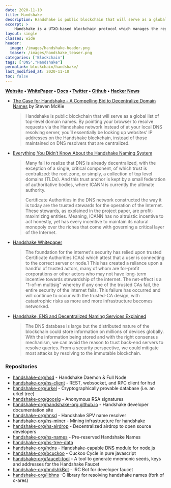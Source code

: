 ```yaml
---
date: 2020-11-10
title: Handshake
description: Handshake is public blockchain that will serve as a global list of top-level domain names.
excerpt: >
    Handshake is a UTXO-based blockchain protocol which manages the registration, renewal and transfer of DNS top-level domains (TLDs). Our naming protocol differs from its predecessors in that it has no concept of namespacing or subdomains at the consensus layer. Its purpose is not to replace DNS, but to replace the root zone file and the root servers.
layout: single
classes: wide
header:
  image: /images/handshake-header.png
  teaser: /images/handshake_teaser.png
categories: ['Blockchain']
tags: ['DNS',"Handshake"]
permalink: blockchain/handshake/
last_modified_at: 2020-11-10
toc: false
---
```


**[Website](https://handshake.org) • [WhitePaper](https://handshake.org/files/handshake.txt) • [Docs](https://handshake-org.github.io/) • [Twitter](https://twitter.com/hns) • [Github](https://github.com/handshake-org) • [Hacker News](https://news.ycombinator.com/item?id=17673922)**

* [The Case for Handshake - A Compelling Bid to Decentralize Domain Names](https://medium.com/amentum/the-case-for-handshake-9b0af0d989fe) by Steven McKie
  > Handshake is public blockchain that will serve as a global list of top-level domain names. By pointing your browser to resolve requests via the Handshake network instead of at your local DNS resolving server, you’ll essentially be looking up websites’ IP addresses on the Handshake blockchain, instead of those maintained on DNS resolvers that are centralized. 

* [Everything You Didn’t Know About the Handshake Naming System](https://hackernoon.com/everything-you-didnt-know-about-the-handshake-naming-system-how-this-blockchain-project-will-483464309f33)
  > Many fail to realize that DNS is already decentralized, with the exception of a single, critical component, of which trust is centralized: the root zone, or simply, a collection of top level domains (TLDs). And this trust anchor is kept by a small federation of authoritative bodies, where ICANN is currently the ultimate authority. 
  > 
  > Certificate Authorities in the DNS network constructed the way it is today are the trusted stewards for the operation of the Internet. These stewards, as explained in the project paper, are profit-maximizing entities. Meaning, ICANN has no altruistic incentive to act honestly, yet has every incentive to maintain its natural monopoly over the riches that come with governing a critical layer of the Internet. 

* [Handshake Whitepaper](https://namebase.io/handshake-whitepaper/)
  > The foundation for the internet's security has relied upon trusted Certificate Authorities (CAs) which attest that a user is connecting to the correct server or node.1 This has created a reliance upon a handful of trusted actors, many of whom are for-profit corporations or other actors who may not have long-term incentive towards stewardship of the internet. The net-effect is a "1-of-m multisig" whereby if any one of the trusted CAs fail, the entire security of the internet fails. This failure has occurred and will continue to occur with the trusted-CA design, with catastrophic risks as more and more infrastructure becomes networked.

* [Handshake, ENS and Decentralized Naming Services Explained](https://medium.com/tokendaily/handshake-ens-and-decentralized-naming-services-explained-2e69a1ca1313)
  > The DNS database is large but the distributed nature of the blockchain could store information on millions of devices globally. With the information being stored and with the right consensus mechanism, we can avoid the reason to trust back-end servers to resolve queries. From a security perspective, we could mitigate most attacks by resolving to the immutable blockchain.

### Repositories

* [handshake-org/hsd](https://github.com/handshake-org/hsd) - Handshake Daemon & Full Node
* [handshake-org/hs-client](https://github.com/handshake-org/hs-client) - REST, websocket, and RPC client for hsd
* [handshake-org/urkel](https://github.com/handshake-org/urkel) - Cryptographically provable database (i.e. an urkel tree)
* [handshake-org/goosig](https://github.com/handshake-org/goosig) - Anonymous RSA signatures
* [handshake-org/handshake-org.github.io](https://github.com/handshake-org/handshake-org.github.io) - Handshake developer documentation site
* [handshake-org/hnsd](https://github.com/handshake-org/hnsd) - Handshake SPV name resolver
* [handshake-org/hs-miner](https://github.com/handshake-org/hs-miner) - Mining infrastructure for handshake
* [handshake-org/hs-airdrop](https://github.com/handshake-org/hs-airdrop) - Decentralized airdrop to open source developers
* [handshake-org/hs-names](https://github.com/handshake-org/hs-names) - Pre-reserved Handshake Names
* [handshake-org/hs-tree-data](https://github.com/handshake-org/hs-tree-data)
* [handshake-org/hdns](https://github.com/handshake-org/hdns) - Handshake-capable DNS module for node.js
* [handshake-org/bcuckoo](https://github.com/handshake-org/bcuckoo) - Cuckoo Cycle in pure javascript
* [handshake-org/faucet-tool](https://github.com/handshake-org/faucet-tool) - A tool to generate mnemonic seeds, keys and addresses for the Handshake Faucet
* [handshake-org/hndshkBot](https://github.com/handshake-org/hndshkBot) - IRC Bot for developer faucet
* [handshake-org/libhns](https://github.com/handshake-org/libhns) -C library for resolving handshake names (fork of c-ares)
